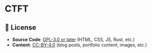 # CTFT

## 📄 License

- **Source Code**: [GPL-3.0 or later][gplv3] (HTML, CSS, JS, Rust, etc.)
- **Content**: [CC-BY-4.0][creative-commons] (blog posts, portfolio content, images, etc.)

[gplv3]: ./LICENSE-GPL-3.0-or-later.txt
[creative-commons]: ./LICENSE-CC-BY-4.0.txt

